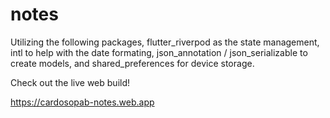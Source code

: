 # notes

Utilizing the following packages, flutter_riverpod as the state management, intl to help with the date formating, json_annotation / json_serializable to create models, and shared_preferences for device storage.

Check out the live web build!

https://cardosopab-notes.web.app
